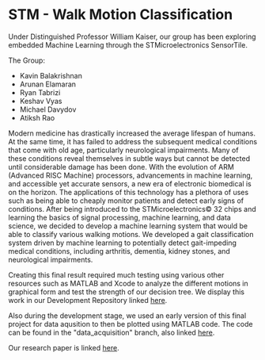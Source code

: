# STM - Walk Motion Classification

Under Distinguished Professor William Kaiser, our group has been exploring embedded Machine Learning through the STMicroelectronics SensorTile.

The Group:

- Kavin Balakrishnan
- Arunan Elamaran
- Ryan Tabrizi
- Keshav Vyas
- Michael Davydov
- Atiksh Rao



Modern medicine has drastically increased the average lifespan of humans. At the same time, it has failed to address the subsequent medical conditions that come with old age, particularly neurological impairments. Many of these conditions reveal themselves in subtle ways but cannot be detected until considerable damage has been done. With the evolution of ARM (Advanced RISC Machine) processors, advancements in machine learning, and accessible yet accurate sensors, a new era of electronic biomedical is on the horizon. The applications of this technology has a plethora of uses such as being able to cheaply monitor patients and detect early signs of conditions. After being introduced to the STMicroelectronics© 32 chips and learning the basics of signal processing, machine learning, and data science, we decided to develop a machine learning system that would be able to classify various walking motions. 
We developed a gait classification system driven by machine learning to potentially detect gait-impeding medical conditions, including arthritis, dementia, kidney stones, and neurological impairments.

Creating this final result required much testing using various other resources such as MATLAB and Xcode to analyze the different motions in graphical form and test the strength of our decision tree. We display this work in our Development Repository linked [here](https://github.com/rtabrizi/STMotionExploration).

Also during the development stage, we used an early version of this final project for data aqusition to then be plotted using MATLAB code. The code can be found in the "data_acquisition" branch, also linked [here](https://github.com/codeboss123/STM_Motion/tree/data_acquisition).

Our research paper is linked [here](https://docs.google.com/document/d/1rxYGlyEkDnYLEWZdulQaJeqwKm3KmoQd8krIPucXlYc/edit?usp=sharing).
